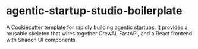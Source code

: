 # agentic-startup-studio-boilerplate
A Cookiecutter template for rapidly building agentic startups. It provides a reusable skeleton that wires together CrewAI, FastAPI, and a React frontend with Shadcn UI components.
